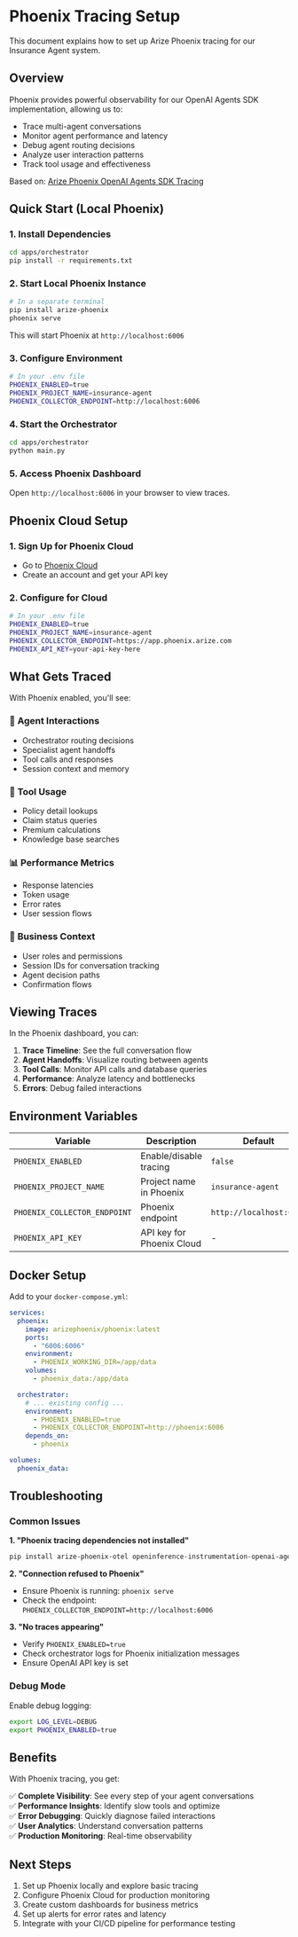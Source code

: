 # Phoenix Tracing Setup

This document explains how to set up Arize Phoenix tracing for our Insurance Agent system.

## Overview

Phoenix provides powerful observability for our OpenAI Agents SDK implementation, allowing us to:
- Trace multi-agent conversations
- Monitor agent performance and latency
- Debug agent routing decisions
- Analyze user interaction patterns
- Track tool usage and effectiveness

Based on: [Arize Phoenix OpenAI Agents SDK Tracing](https://arize.com/docs/phoenix/integrations/llm-providers/openai/openai-agents-sdk-tracing)

## Quick Start (Local Phoenix)

### 1. Install Dependencies
```bash
cd apps/orchestrator
pip install -r requirements.txt
```

### 2. Start Local Phoenix Instance
```bash
# In a separate terminal
pip install arize-phoenix
phoenix serve
```
This will start Phoenix at `http://localhost:6006`

### 3. Configure Environment
```bash
# In your .env file
PHOENIX_ENABLED=true
PHOENIX_PROJECT_NAME=insurance-agent
PHOENIX_COLLECTOR_ENDPOINT=http://localhost:6006
```

### 4. Start the Orchestrator
```bash
cd apps/orchestrator
python main.py
```

### 5. Access Phoenix Dashboard
Open `http://localhost:6006` in your browser to view traces.

## Phoenix Cloud Setup

### 1. Sign Up for Phoenix Cloud
- Go to [Phoenix Cloud](https://app.phoenix.arize.com/login)
- Create an account and get your API key

### 2. Configure for Cloud
```bash
# In your .env file
PHOENIX_ENABLED=true
PHOENIX_PROJECT_NAME=insurance-agent
PHOENIX_COLLECTOR_ENDPOINT=https://app.phoenix.arize.com
PHOENIX_API_KEY=your-api-key-here
```

## What Gets Traced

With Phoenix enabled, you'll see:

### 🤖 **Agent Interactions**
- Orchestrator routing decisions
- Specialist agent handoffs
- Tool calls and responses
- Session context and memory

### 🔧 **Tool Usage**
- Policy detail lookups
- Claim status queries
- Premium calculations
- Knowledge base searches

### 📊 **Performance Metrics**
- Response latencies
- Token usage
- Error rates
- User session flows

### 🎯 **Business Context**
- User roles and permissions
- Session IDs for conversation tracking
- Agent decision paths
- Confirmation flows

## Viewing Traces

In the Phoenix dashboard, you can:

1. **Trace Timeline**: See the full conversation flow
2. **Agent Handoffs**: Visualize routing between agents
3. **Tool Calls**: Monitor API calls and database queries
4. **Performance**: Analyze latency and bottlenecks
5. **Errors**: Debug failed interactions

## Environment Variables

| Variable | Description | Default | Required |
|----------|-------------|---------|----------|
| `PHOENIX_ENABLED` | Enable/disable tracing | `false` | No |
| `PHOENIX_PROJECT_NAME` | Project name in Phoenix | `insurance-agent` | No |
| `PHOENIX_COLLECTOR_ENDPOINT` | Phoenix endpoint | `http://localhost:6006` | No |
| `PHOENIX_API_KEY` | API key for Phoenix Cloud | - | Only for cloud |

## Docker Setup

Add to your `docker-compose.yml`:

```yaml
services:
  phoenix:
    image: arizephoenix/phoenix:latest
    ports:
      - "6006:6006"
    environment:
      - PHOENIX_WORKING_DIR=/app/data
    volumes:
      - phoenix_data:/app/data

  orchestrator:
    # ... existing config ...
    environment:
      - PHOENIX_ENABLED=true
      - PHOENIX_COLLECTOR_ENDPOINT=http://phoenix:6006
    depends_on:
      - phoenix

volumes:
  phoenix_data:
```

## Troubleshooting

### Common Issues

**1. "Phoenix tracing dependencies not installed"**
```bash
pip install arize-phoenix-otel openinference-instrumentation-openai-agents
```

**2. "Connection refused to Phoenix"**
- Ensure Phoenix is running: `phoenix serve`
- Check the endpoint: `PHOENIX_COLLECTOR_ENDPOINT=http://localhost:6006`

**3. "No traces appearing"**
- Verify `PHOENIX_ENABLED=true`
- Check orchestrator logs for Phoenix initialization messages
- Ensure OpenAI API key is set

### Debug Mode

Enable debug logging:
```bash
export LOG_LEVEL=DEBUG
export PHOENIX_ENABLED=true
```

## Benefits

With Phoenix tracing, you get:

✅ **Complete Visibility**: See every step of your agent conversations  
✅ **Performance Insights**: Identify slow tools and optimize  
✅ **Error Debugging**: Quickly diagnose failed interactions  
✅ **User Analytics**: Understand conversation patterns  
✅ **Production Monitoring**: Real-time observability  

## Next Steps

1. Set up Phoenix locally and explore basic tracing
2. Configure Phoenix Cloud for production monitoring
3. Create custom dashboards for business metrics
4. Set up alerts for error rates and latency
5. Integrate with your CI/CD pipeline for performance testing
